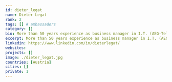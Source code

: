 ```yaml
---
id: dieter_legat
name: Dieter Legat
rank: 2
tags: [] # ambassadors
category: []
bio: More than 50 years experience as business manager in I.T. (AEG-Telefunken, Honeywell, Hewlett-Packard) and top management consultant - with special expertise in operational business leadership. Coach in operational management fell in love with Threefold.
excerpt: More than 50 years experience as business manager in I.T. (AEG-Telefunken, Honeywell, Hewlett-Packard).
linkedin: https://www.linkedin.com/in/dieterlegat/
websites: 
projects: []
image: ./dieter_legat.jpg
countries: [Austria]
cities: []
private: 1
---
```

